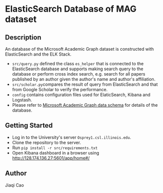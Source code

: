 # ElasticSearch Database of MAG dataset
## Description
An database of the Microsoft Academic Graph dataset is constructed with ElasticSearch and the ELK Stack. 
* ```src/query.py``` defined the class ```es_helper``` that is connected to the ElasticSearch database and supports making search query to the database or perform cross index search, e.g. search for all papers published by an author given the author's name and author's affiliation. 
* ```src/scholar.py```compares the result of query from ElasticSearch and that from Google Scholar to verify the performance.
* ```config``` contains configuration files used for ElaticSearch, Kibana and Logstash.
* Please refer to [Microsoft Academic Graph data schema](https://docs.microsoft.com/en-us/academic-services/graph/reference-data-schema) for details of the database.
## Getting Started
* Log in to the University's server ```Osprey1.csl.illinois.edu```.
* Clone the repository to the server.
* Run ```pip install -r src/requirements.txt```
* Open Kibana dashboard in a browser using http://128.174.136.27:5601/app/home#/
## Author
Jiaqi Cao
